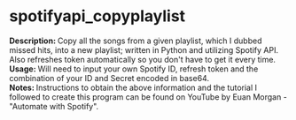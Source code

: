 # spotifyapi_copyplaylist
<b>Description: </b>Copy all the songs from a given playlist, which I dubbed missed hits, into a new playlist; written in Python and utilizing Spotify API.<br>
Also refreshes token automatically so you don't have to get it every time.<br>
<b>Usage: </b>Will need to input your own Spotify ID, refresh token and the combination of your ID and Secret encoded in base64.<br>
<b>Notes: </b>Instructions to obtain the above information and the tutorial I followed to create this program can be found on YouTube by Euan Morgan - "Automate with Spotify".

